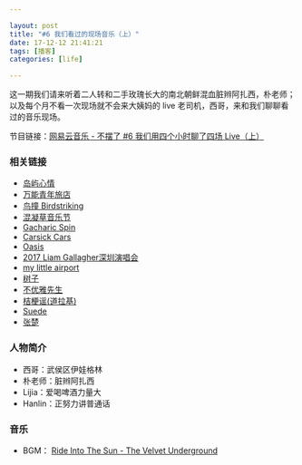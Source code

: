 ```yaml
---

layout: post
title: "#6 我们看过的现场音乐（上）"
date: 17-12-12 21:41:21
tags: [播客]
categories: [life]

---
```


这一期我们请来听着二人转和二手玫瑰长大的南北朝鲜混血脏辫阿扎西，朴老师；以及每个月不看一次现场就不会来大姨妈的 live 老司机，西哥，来和我们聊聊看过的音乐现场。

节目链接：[网易云音乐 - 不摆了 #6 我们用四个小时聊了四场 Live（上）](http://music.163.com/#/program?id=1367267261)

### 相关链接

- [岛屿心情](https://site.douban.com/islandmood/)
- [万能青年旅店](http://music.163.com/#/artist?id=13223)
- [鸟撞 Birdstriking](https://site.douban.com/birdstriking/)
- [混凝草音乐节](http://concreteandgrass.cn/)
- [Gacharic Spin](http://concreteandgrass.cn/artists/gacharic-spin/)
- [Carsick Cars](https://site.douban.com/carsickcars/)
- [Oasis](http://music.163.com/#/artist?id=98110)
- [2017 Liam Gallagher深圳演唱会](https://www.douban.com/event/28760789/)
- [my little airport](http://music.163.com/#/artist?id=12264)
- [树子](http://music.163.com/#/artist?id=12853)
- [不优雅先生](http://music.163.com/#/artist?id=12371)
- [桔梗谣(道拉基)](http://music.163.com/#/song?id=233696)
- [Suede](http://music.163.com/#/artist?id=99992)
- [张楚](http://music.163.com/#/artist?id=6455)

### 人物简介

- 西哥：武侯区伊娃格林
- 朴老师：脏辫阿扎西
- Lijia：爱喝啤酒力量大
- Hanlin：正努力讲普通话

### 音乐

- BGM： [Ride Into The Sun - The Velvet Underground](http://music.163.com/#/song?id=19537548)